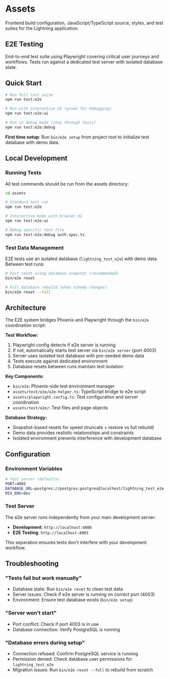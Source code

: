 # Assets

Frontend build configuration, JavaScript/TypeScript source, styles, and test
suites for the Lightning application.

## E2E Testing

End-to-end test suite using Playwright covering critical user journeys and
workflows. Tests run against a dedicated test server with isolated database
state.

## Quick Start

```bash
# Run full test suite
npm run test:e2e

# Run with interactive UI (great for debugging)
npm run test:e2e:ui

# Run in debug mode (step through tests)
npm run test:e2e:debug
```

**First time setup**: Run `bin/e2e setup` from project root to initialize test
database with demo data.

## Local Development

### Running Tests

All test commands should be run from the assets directory:

```bash
cd assets

# Standard test run
npm run test:e2e

# Interactive mode with browser UI
npm run test:e2e:ui

# Debug specific test file
npm run test:e2e:debug auth.spec.ts
```

### Test Data Management

E2E tests use an isolated database (`lightning_test_e2e`) with demo data.
Between test runs:

```bash
# Fast reset using database snapshot (recommended)
bin/e2e reset

# Full database rebuild (when schema changes)
bin/e2e reset --full
```

## Architecture

The E2E system bridges Phoenix and Playwright through the `bin/e2e` coordination
script:

**Test Workflow:**

1. Playwright config detects if e2e server is running
2. If not, automatically starts test server via `bin/e2e server` (port 4003)
3. Server uses isolated test database with pre-seeded demo data
4. Tests execute against dedicated environment
5. Database resets between runs maintain test isolation

**Key Components:**

- `bin/e2e`: Phoenix-side test environment manager
- `assets/test/e2e/e2e-helper.ts`: TypeScript bridge to e2e script
- `assets/playwright.config.ts`: Test configuration and server coordination
- `assets/test/e2e/`: Test files and page objects

**Database Strategy:**

- Snapshot-based resets for speed (truncate + restore vs full rebuild)
- Demo data provides realistic relationships and constraints
- Isolated environment prevents interference with development database

## Configuration

### Environment Variables

```bash
# Test server (defaults)
PORT=4003
DATABASE_URL=postgres://postgres:postgres@localhost/lightning_test_e2e
MIX_ENV=dev
```

### Test Server

The e2e server runs independently from your main development server:

- **Development**: `http://localhost:4000`
- **E2E Testing**: `http://localhost:4003`

This separation ensures tests don't interfere with your development workflow.

## Troubleshooting

### "Tests fail but work manually"

- Database state: Run `bin/e2e reset` to clean test data
- Server issues: Check if e2e server is running on correct port (4003)
- Environment: Ensure test database exists (`bin/e2e setup`)

### "Server won't start"

- Port conflict: Check if port 4003 is in use
- Database connection: Verify PostgreSQL is running

### "Database errors during setup"

- Connection refused: Confirm PostgreSQL service is running
- Permission denied: Check database user permissions for `lightning_test_e2e`
- Migration issues: Run `bin/e2e reset --full` to rebuild from scratch
